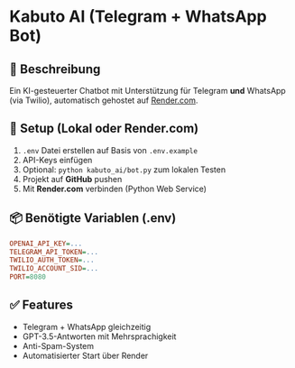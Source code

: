 # Kabuto AI (Telegram + WhatsApp Bot)

## 🚀 Beschreibung
Ein KI-gesteuerter Chatbot mit Unterstützung für Telegram **und** WhatsApp (via Twilio), automatisch gehostet auf [Render.com](https://render.com). 

## 🔧 Setup (Lokal oder Render.com)
1. `.env` Datei erstellen auf Basis von `.env.example`
2. API-Keys einfügen
3. Optional: `python kabuto_ai/bot.py` zum lokalen Testen
4. Projekt auf **GitHub** pushen
5. Mit **Render.com** verbinden (Python Web Service)

## 📦 Benötigte Variablen (.env)
```ini
OPENAI_API_KEY=...
TELEGRAM_API_TOKEN=...
TWILIO_AUTH_TOKEN=...
TWILIO_ACCOUNT_SID=...
PORT=8080
```

## ✅ Features
- Telegram + WhatsApp gleichzeitig
- GPT-3.5-Antworten mit Mehrsprachigkeit
- Anti-Spam-System
- Automatisierter Start über Render